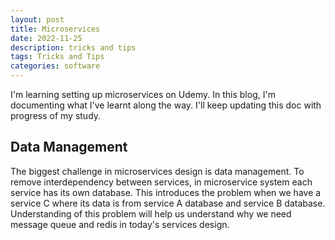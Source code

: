 ```yaml
---
layout: post
title: Microservices
date: 2022-11-25
description: tricks and tips
tags: Tricks and Tips
categories: software
---
```


I'm learning setting up microservices on Udemy. In this blog, I'm documenting what I've learnt along the way. I'll keep updating this doc with progress of my study. 

## Data Management

The biggest challenge in microservices design is data management. To remove interdependency between services, in microservice system each service has its own database. This introduces the problem when we have a service C where its data is from service A database and service B database. Understanding of this problem will help us understand why we need message queue and redis in today's services design.







